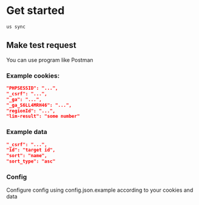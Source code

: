 # Get started

```
us sync
```

## Make test request

You can use program like Postman

### Example cookies:

```json
"PHPSESSID": "...",
"_csrf": "...",
"_ga": "...",
"_ga_S6LL4MRH46": "...",
"regionId": "...",
"lim-result": "some number"
```

### Example data

```json
"_csrf": "...",
"id": "target id",
"sort": "name",
"sort_type": "asc"
```

### Config
Configure config using config.json.example according to your cookies and data
